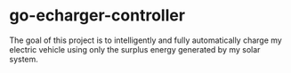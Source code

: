# go-echarger-controller
The goal of this project is to intelligently and fully automatically charge my electric vehicle using only the surplus energy generated by my solar system.
